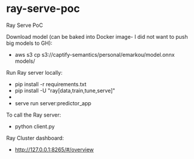 # ray-serve-poc
Ray Serve PoC

Download model (can be baked into Docker image- I did not want to push big models to GH):
- aws s3 cp s3://captify-semantics/personal/emarkou/model.onnx models/

Run Ray server locally:
- pip install -r requirements.txt
- pip install -U "ray[data,train,tune,serve]"
- 
- serve run server:predictor_app

To call the Ray server:
- python client.py

Ray Cluster dashboard: 
- http://127.0.0.1:8265/#/overview